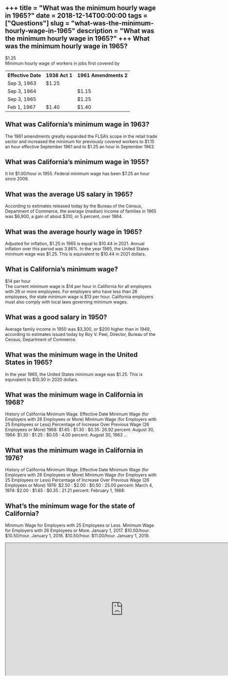 +++
title = "What was the minimum hourly wage in 1965?"
date = 2018-12-14T00:00:00
tags = ["Questions"]
slug = "what-was-the-minimum-hourly-wage-in-1965"
description = "What was the minimum hourly wage in 1965?"
+++
What was the minimum hourly wage in 1965?
-----------------------------------------

$1.25  
Minimum hourly wage of workers in jobs first covered by

<table><tr><th>Effective Date</th><th>1938 Act 1</th><th>1961 Amendments 2</th></tr><tr><td>Sep 3, 1963</td><td>$1.25</td><td></td></tr><tr><td>Sep 3, 1964</td><td></td><td>$1.15</td></tr><tr><td>Sep 3, 1965</td><td></td><td>$1.25</td></tr><tr><td>Feb 1, 1967</td><td>$1.40</td><td>$1.40</td></tr></table>

What was California’s minimum wage in 1963?
-------------------------------------------

The 1961 amendments greatly expanded the FLSA’s scope in the retail trade sector and increased the minimum for previously covered workers to $1.15 an hour effective September 1961 and to $1.25 an hour in September 1963.

What was California’s minimum wage in 1955?
-------------------------------------------

It hit $1.00/hour in 1955. Federal minimum wage has been $7.25 an hour since 2009.

What was the average US salary in 1965?
---------------------------------------

According to estimates released today by the Bureau of the Census, Department of Commerce, the average (median) income of families in 1965 was $6,900, a gain of about $310, or 5 percent, over 1964.

What was the average hourly wage in 1965?
-----------------------------------------

Adjusted for inflation, $1.25 in 1965 is equal to $10.44 in 2021. Annual inflation over this period was 3.86%. In the year 1965, the United States minimum wage was $1.25. This is equivalent to $10.44 in 2021 dollars.

What is California’s minimum wage?
----------------------------------

$14 per hour  
The current minimum wage is $14 per hour in California for all employers with 26 or more employees. For employers who have less than 26 employees, the state minimum wage is $13 per hour. California employers must also comply with local laws governing minimum wages.

What was a good salary in 1950?
-------------------------------

Average family income in 1950 was $3,300, or $200 higher than in 1949, according to estimates issued today by Roy V. Peel, Director, Bureau of the Census, Department of Commerce.

What was the minimum wage in the United States in 1965?
-------------------------------------------------------

In the year 1965, the United States minimum wage was $1.25. This is equivalent to $10.30 in 2020 dollars.

What was the minimum wage in California in 1968?
------------------------------------------------

History of California Minimum Wage. Effective Date Minimum Wage (for Employers with 26 Employees or More) Minimum Wage (for Employers with 25 Employees or Less) Percentage of Increase Over Previous Wage (26 Employees or More) 1968: $1.65 : $1.30 : $0.35: 26.92 percent: August 30, 1964: $1.30 : $1.25 : $0.05 : 4.00 percent: August 30, 1963 …

What was the minimum wage in California in 1976?
------------------------------------------------

History of California Minimum Wage. Effective Date Minimum Wage (for Employers with 26 Employees or More) Minimum Wage (for Employers with 25 Employees or Less) Percentage of Increase Over Previous Wage (26 Employees or More) 1976: $2.50 : $2.00 : $0.50 : 25.00 percent: March 4, 1974: $2.00 : $1.65 : $0.35 : 21.21 percent: February 1, 1968:

What’s the minimum wage for the state of California?
----------------------------------------------------

Minimum Wage for Employers with 25 Employees or Less. Minimum Wage for Employers with 26 Employees or More. January 1, 2017. $10.00/hour. $10.50/hour. January 1, 2018. $10.50/hour. $11.00/hour. January 1, 2019.

<iframe allow="accelerometer; autoplay; clipboard-write; encrypted-media; gyroscope; picture-in-picture" allowfullscreen="" class="__youtube_prefs__  epyt-is-override  no-lazyload" data-no-lazy="1" data-origheight="433" data-origwidth="770" data-skipgform_ajax_framebjll="" height="433" id="_ytid_60001" loading="lazy" src="https://www.youtube.com/embed/oLNQpVn49QE?enablejsapi=1&autoplay=0&cc_load_policy=0&cc_lang_pref=&iv_load_policy=1&loop=0&modestbranding=0&rel=1&fs=1&playsinline=0&autohide=2&theme=dark&color=red&controls=1&" title="YouTube player" width="770"></iframe>